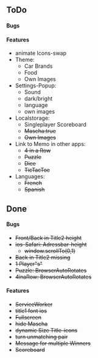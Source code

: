## ToDo
#### Bugs

#### Features
- animate Icons-swap
- Theme: 
  - Car Brands
  - Food
  - Own Images
- Settings-Popup:
  - Sound
  - dark/bright
  - language
  - own images
- Localstorage:
  - Singleplayer Scoreboard
  - ~~Mascha:true~~
  - ~~Own Images~~
- Link to Memo in other apps:
  - ~~4 in a Row~~
  - ~~Puzzle~~
  - ~~Dice~~
  - ~~TicTacToe~~
- Languages:
  - ~~French~~
  - ~~Spanish~~

## Done
#### Bugs
- ~~Front/Back in Title2 height~~
- ~~ios-Safari: Adressbar-height~~
  - ~~window.scrollTo(0,1)~~
- ~~Back in Title2 missing~~
- ~~1 Player"s"~~
- ~~Puzzle: BrowserAutoRotates~~
- ~~4inaRow: BrowserAutoRotates~~

#### Features
- ~~ServiceWorker~~
- ~~title1 font ios~~
- ~~Fullscreen~~
- ~~hide Mascha~~
- ~~dynamic Size Title-icons~~ 
- ~~turn unmatching pair~~
- ~~Message for multiple Winners~~
- ~~Scoreboard~~
